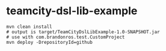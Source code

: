 # teamcity-dsl-lib-example

```shell
mvn clean install
# output is target/TeamCityDslLibExample-1.0-SNAPSHOT.jar
# use with com.brandonros.test.CustomProject
mvn deploy -DrepositoryId=github
```

